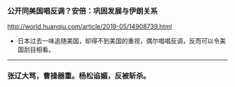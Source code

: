 ### 公开同美国唱反调？安倍：巩固发展与伊朗关系
http://world.huanqiu.com/article/2019-05/14908739.html
- 日本过去一味追随美国，却得不到美国的重视，偶尔唱唱反调，反而可以令美国刮目相看。
---
### 张辽大骂，曹操器重。杨松谄媚，反被斩杀。